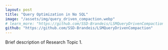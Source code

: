 ```yaml
---
layout: post
title: "Query Optimization in No SQL"
image: "/assets/img/query_driven_compaction.webp"
# learn_more: "https://github.com/SSD-Brandeis/LSMQueryDrivenCompaction"
github: "https://github.com/SSD-Brandeis/LSMQueryDrivenCompaction"
---
```


Brief description of Research Topic 1.

